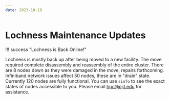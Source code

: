 ```yaml
---
date: 2023-10-18
---
```



# Lochness Maintenance Updates

!!! success "Lochness is Back Online!"

Lochness is mostly back up after being moved to a new facility.  The move required complete disassembly and reassembly of the entire cluster. There are 8 nodes down as they were damaged in the move, repairs forthcoming. Infiniband network issues affect 50 nodes, these are in "drain" state. Currently 120 nodes are fully functional. You can use `sinfo` to see the exact states of nodes accessible to you. Please email [hpc@njit.edu](mailto:hpc@njit.edu) for assistance.


